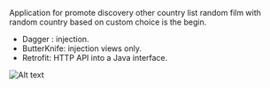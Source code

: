 Application for promote discovery other country
list random film with random country based on custom choice is the begin.

- Dagger :  injection.
- ButterKnife:  injection views only.
- Retrofit: HTTP API into a Java interface.

<img
  src="https://github.com/SynAck-rm-f/ClientApi/images/Screenshot_2022-08-21-06-19-42-72_92812990320c46b962307bc583f1999e.jpg.jpg"
  alt="Alt text"
  title="Optional title"
  style="display: inline-block; margin: 0 auto; max-width: 300px">
